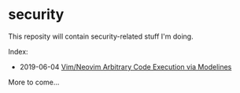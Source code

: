 # security

This reposity will contain security-related stuff I'm doing.

Index:

- 2019-06-04 [Vim/Neovim Arbitrary Code Execution via Modelines](doc/2019-06-04_ace-vim-neovim.md)

More to come...
